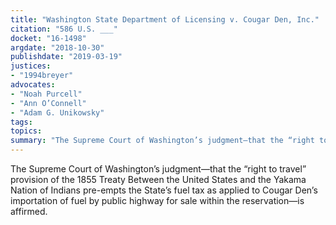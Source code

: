 ```yaml
---
title: "Washington State Department of Licensing v. Cougar Den, Inc."
citation: "586 U.S. ___"
docket: "16-1498"
argdate: "2018-10-30"
publishdate: "2019-03-19"
justices:
- "1994breyer"
advocates:
- "Noah Purcell"
- "Ann O’Connell"
- "Adam G. Unikowsky"
tags:
topics:
summary: "The Supreme Court of Washington’s judgment—that the “right to travel” provision of the 1855 Treaty Between the United States and the Yakama Nation of Indians pre-empts the State’s fuel tax as applied to Cougar Den’s importation of fuel by public highway for sale within the reservation—is affirmed."
---
```

The Supreme Court of Washington’s judgment—that the “right to travel” provision of the 1855 Treaty Between the United States and the Yakama Nation of Indians pre-empts the State’s fuel tax as applied to Cougar Den’s importation of fuel by public highway for sale within the reservation—is affirmed.